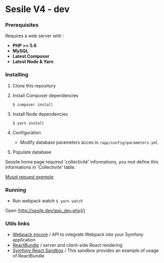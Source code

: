 Sesile V4 - dev 
===============

### Prerequisites

Requires a web server with :
* **PHP >= 5.6**
* **MySQL**
* **Latest Composer**
* **Latest Node & Yarn**

### Installing
1. Clone this repository

2. Install Composer dependencies 

    `$ composer install `
  
3. Install Node dependencies 

    `$ yarn install `
    
4. Configuration
    * Modify database parameters acces in `/app/config/parameters.yml`

5. Populate database

Sessile home page required 'collectivité' informations, you mut define this informations in 'Collectivite' table.

[Mysql request exemple](https://forge.sictiam.fr/snippets/1)

### Running 
* Run webpack watch 
`$ yarn watch `

Open [http://sesile.dev/app_dev.php]()

### Utils links
* [Webpack encore](http://symfony.com/doc/current/frontend.html) /  API to integrate Webpack into your Symfony application
* [ReactBundle](https://github.com/Limenius/ReactBundle/blob/master/Resources/doc/index.md) / server and client-side React rendering 
* [Symfony React Sandbox](https://github.com/Limenius/symfony-react-sandbox) / This sandbox provides an example of usage of ReactBundle
